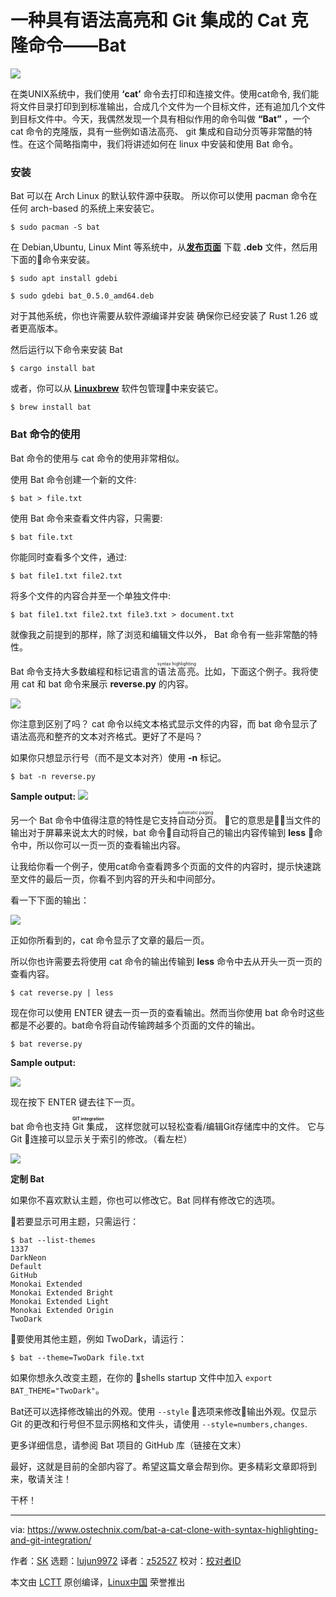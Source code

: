 一种具有语法高亮和 Git 集成的 Cat 克隆命令——Bat
======

![](https://www.ostechnix.com/wp-content/uploads/2018/08/Bat-command-720x340.png)

在类UNIX系统中，我们使用 **‘cat’** 命令去打印和连接文件。使用cat命令, 我们能将文件目录打印到到标准输出，合成几个文件为一个目标文件，还有追加几个文件到目标文件中。今天，我偶然发现一个具有相似作用的命令叫做 **“Bat”** ，一个 cat 命令的克隆版，具有一些例如语法高亮、 git 集成和自动分页等非常酷的特性。在这个简略指南中，我们将讲述如何在 linux 中安装和使用 Bat 命令。

### 安装

Bat 可以在 Arch Linux 的默认软件源中获取。 所以你可以使用 pacman 命令在任何 arch-based 的系统上来安装它。
```
$ sudo pacman -S bat

```

在 Debian,Ubuntu, Linux Mint 等系统中，从[**发布页面**][1] 下载 **.deb** 文件，然后用下面的命令来安装。
```
$ sudo apt install gdebi

$ sudo gdebi bat_0.5.0_amd64.deb

```

对于其他系统，你也许需要从软件源编译并安装 确保你已经安装了 Rust 1.26 或者更高版本。



然后运行以下命令来安装 Bat
```
$ cargo install bat

```

或者，你可以从 [**Linuxbrew**][2] 软件包管理中来安装它。
```
$ brew install bat

```

### Bat 命令的使用

Bat 命令的使用与 cat 命令的使用非常相似。

使用 Bat 命令创建一个新的文件:
```
$ bat > file.txt

```

使用 Bat 命令来查看文件内容，只需要:
```
$ bat file.txt

```

你能同时查看多个文件，通过:
```
$ bat file1.txt file2.txt

```

将多个文件的内容合并至一个单独文件中:
```
$ bat file1.txt file2.txt file3.txt > document.txt

```

就像我之前提到的那样，除了浏览和编辑文件以外， Bat 命令有一些非常酷的特性。

Bat 命令支持大多数编程和标记语言的<ruby>语法高亮<rt>syntax highlighting</rt></ruby>。比如，下面这个例子。我将使用 cat 和 bat 命令来展示 **reverse.py** 的内容。

![](https://www.ostechnix.com/wp-content/uploads/2018/08/bat-and-cat-command-output-comparison.png)

你注意到区别了吗？ cat 命令以纯文本格式显示文件的内容，而 bat 命令显示了语法高亮和整齐的文本对齐格式。更好了不是吗？

如果你只想显示行号（而不是文本对齐）使用 
**-n** 标记。
```
$ bat -n reverse.py

```

**Sample output:**
![](https://www.ostechnix.com/wp-content/uploads/2018/08/bat-command-output-3.png)

另一个 Bat 命令中值得注意的特性是它支持<ruby>自动分页<rt>automatic paging</rt></ruby>。 它的意思是当文件的输出对于屏幕来说太大的时候，bat 命令自动将自己的输出内容传输到 **less** 命令中，所以你可以一页一页的查看输出内容。

让我给你看一个例子，使用cat命令查看跨多个页面的文件的内容时，提示快速跳至文件的最后一页，你看不到内容的开头和中间部分。

看一下下面的输出：

![](https://www.ostechnix.com/wp-content/uploads/2018/08/cat-command-output.png)

正如你所看到的，cat 命令显示了文章的最后一页。

所以你也许需要去将使用 cat 命令的输出传输到 **less** 命令中去从开头一页一页的查看内容。
```
$ cat reverse.py | less

```

现在你可以使用 ENTER 键去一页一页的查看输出。然而当你使用 bat 命令时这些都是不必要的。bat命令将自动传输跨越多个页面的文件的输出。

```
$ bat reverse.py

```

**Sample output:**

![](https://www.ostechnix.com/wp-content/uploads/2018/08/bat-command-output-1.png)

现在按下 ENTER 键去往下一页。

bat 命令也支持 <ruby>Git 集成<rt>**GIT integration**</rt></ruby>，
这样您就可以轻松查看/编辑Git存储库中的文件。 它与 Git 连接可以显示关于索引的修改。（看左栏）

![](https://www.ostechnix.com/wp-content/uploads/2018/08/bat-command-output-2.png)

**定制 Bat**

如果你不喜欢默认主题，你也可以修改它。Bat 同样有修改它的选项。

若要显示可用主题，只需运行：
```
$ bat --list-themes
1337
DarkNeon
Default
GitHub
Monokai Extended
Monokai Extended Bright
Monokai Extended Light
Monokai Extended Origin
TwoDark

```


要使用其他主题，例如 TwoDark，请运行：
```
$ bat --theme=TwoDark file.txt

```

如果你想永久改变主题，在你的 shells startup 文件中加入 `export BAT_THEME="TwoDark"`。


Bat还可以选择修改输出的外观。使用 `--style` 选项来修改输出外观。仅显示 Git 的更改和行号但不显示网格和文件头，请使用 `--style=numbers,changes`.


更多详细信息，请参阅 Bat 项目的 GitHub 库（链接在文末）

最好，这就是目前的全部内容了。希望这篇文章会帮到你。更多精彩文章即将到来，敬请关注！

干杯！



--------------------------------------------------------------------------------

via: https://www.ostechnix.com/bat-a-cat-clone-with-syntax-highlighting-and-git-integration/

作者：[SK][a]
选题：[lujun9972](https://github.com/lujun9972)
译者：[z52527](https://github.com/z52527)
校对：[校对者ID](https://github.com/校对者ID)

本文由 [LCTT](https://github.com/LCTT/TranslateProject) 原创编译，[Linux中国](https://linux.cn/) 荣誉推出

[a]:https://www.ostechnix.com/author/sk/
[1]:https://github.com/sharkdp/bat/releases
[2]:https://www.ostechnix.com/linuxbrew-common-package-manager-linux-mac-os-x/
